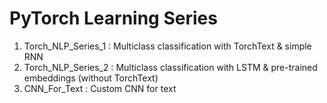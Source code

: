 # PyTorch Learning Series
1. Torch_NLP_Series_1 : Multiclass classification with TorchText & simple RNN
2. Torch_NLP_Series_2 : Multiclass classification with LSTM & pre-trained embeddings (without TorchText)
3. CNN_For_Text : Custom CNN for text

